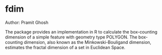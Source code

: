 # fdim

Author: Pramit Ghosh

The package provides an implementation in R to calculate the box-counting dimension of a simple feature with geometry type POLYGON. The box-counting dimension, also known as the Minkowski-Bouligand dimension, estimates the fractal dimension of a set in Euclidean Space.
